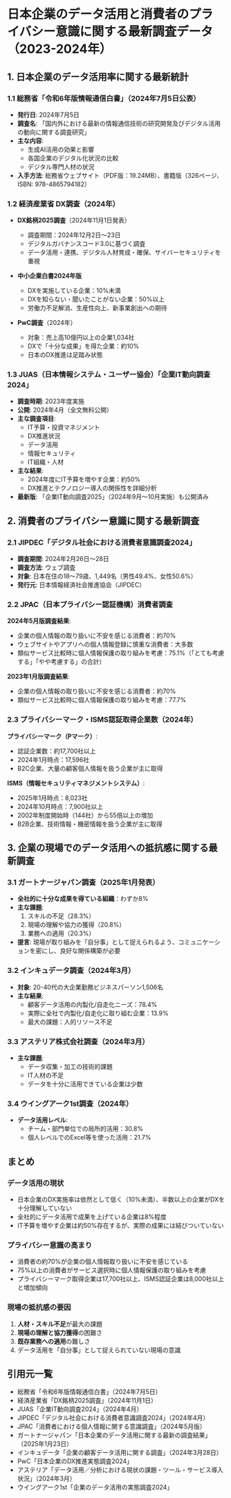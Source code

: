 # 日本企業のデータ活用と消費者のプライバシー意識に関する最新調査データ（2023-2024年）

## 1. 日本企業のデータ活用率に関する最新統計

### 1.1 総務省「令和6年版情報通信白書」（2024年7月5日公表）
- **発行日**: 2024年7月5日
- **調査名**: 「国内外における最新の情報通信技術の研究開発及びデジタル活用の動向に関する調査研究」
- **主な内容**:
  - 生成AI活用の効果と影響
  - 各国企業のデジタル化状況の比較
  - デジタル専門人材の状況
- **入手方法**: 総務省ウェブサイト（PDF版：19.24MB）、書籍版（326ページ、ISBN: 978-4865794182）

### 1.2 経済産業省 DX調査（2024年）
- **DX銘柄2025調査**（2024年11月1日発表）
  - 調査期間：2024年12月2日～23日
  - デジタルガバナンスコード3.0に基づく調査
  - データ活用・連携、デジタル人材育成・確保、サイバーセキュリティを重視

- **中小企業白書2024年版**
  - DXを実施している企業：10%未満
  - DXを知らない・聞いたことがない企業：50%以上
  - 労働力不足解消、生産性向上、新事業創出への期待

- **PwC調査**（2024年）
  - 対象：売上高10億円以上の企業1,034社
  - DXで「十分な成果」を得た企業：約10%
  - 日本のDX推進は足踏み状態

### 1.3 JUAS（日本情報システム・ユーザー協会）「企業IT動向調査2024」
- **調査時期**: 2023年度実施
- **公開**: 2024年4月（全文無料公開）
- **主な調査項目**:
  - IT予算・投資マネジメント
  - DX推進状況
  - データ活用
  - 情報セキュリティ
  - IT組織・人材
- **主な結果**:
  - 2024年度にIT予算を増やす企業：約50%
  - DX推進とテクノロジー導入の関係性を詳細分析
- **最新版**: 「企業IT動向調査2025」（2024年9月～10月実施）も公開済み

## 2. 消費者のプライバシー意識に関する最新調査

### 2.1 JIPDEC「デジタル社会における消費者意識調査2024」
- **調査期間**: 2024年2月26日～28日
- **調査方法**: ウェブ調査
- **対象**: 日本在住の18～79歳、1,449名（男性49.4%、女性50.6%）
- **発行元**: 日本情報経済社会推進協会（JIPDEC）

### 2.2 JPAC（日本プライバシー認証機構）消費者調査
**2024年5月版調査結果**:
- 企業の個人情報の取り扱いに不安を感じる消費者：約70%
- ウェブサイトやアプリへの個人情報登録に慎重な消費者：大多数
- 類似サービス比較時に個人情報保護の取り組みを考慮：75.1%（「とても考慮する」「やや考慮する」の合計）

**2023年1月版調査結果**:
- 企業の個人情報の取り扱いに不安を感じる消費者：約70%
- 類似サービス比較時に個人情報保護の取り組みを考慮：77.7%

### 2.3 プライバシーマーク・ISMS認証取得企業数（2024年）
**プライバシーマーク（Pマーク）**:
- 認証企業数：約17,700社以上
- 2024年1月時点：17,596社
- B2C企業、大量の顧客個人情報を扱う企業が主に取得

**ISMS（情報セキュリティマネジメントシステム）**:
- 2025年1月時点：8,023社
- 2024年10月時点：7,900社以上
- 2002年制度開始時（144社）から55倍以上の増加
- B2B企業、技術情報・機密情報を扱う企業が主に取得

## 3. 企業の現場でのデータ活用への抵抗感に関する最新調査

### 3.1 ガートナージャパン調査（2025年1月発表）
- **全社的に十分な成果を得ている組織**：わずか8%
- **主な課題**:
  1. スキルの不足（28.3%）
  2. 現場の理解や協力の獲得（20.8%）
  3. 業務への適用（20.3%）
- **提言**: 現場が取り組みを「自分事」として捉えられるよう、コミュニケーションを密にし、良好な関係構築が必要

### 3.2 インキュデータ調査（2024年3月）
- **対象**: 20-40代の大企業勤務ビジネスパーソン1,506名
- **主な結果**:
  - 顧客データ活用の内製化/自走化ニーズ：78.4%
  - 実際に全社で内製化/自走化に取り組む企業：13.9%
  - 最大の課題：人的リソース不足

### 3.3 アステリア株式会社調査（2024年3月）
- **主な課題**:
  - データ収集・加工の技術的課題
  - IT人材の不足
  - データを十分に活用できている企業は少数

### 3.4 ウイングアーク1st調査（2024年）
- **データ活用レベル**:
  - チーム・部門単位での局所的活用：30.8%
  - 個人レベルでのExcel等を使った活用：21.7%

## まとめ

### データ活用の現状
- 日本企業のDX実施率は依然として低く（10%未満）、半数以上の企業がDXを十分理解していない
- 全社的にデータ活用で成果を上げている企業は8%程度
- IT予算を増やす企業は約50%存在するが、実際の成果には結びついていない

### プライバシー意識の高まり
- 消費者の約70%が企業の個人情報取り扱いに不安を感じている
- 75%以上の消費者がサービス選択時に個人情報保護の取り組みを考慮
- プライバシーマーク取得企業は17,700社以上、ISMS認証企業は8,000社以上と増加傾向

### 現場の抵抗感の要因
1. **人材・スキル不足**が最大の課題
2. **現場の理解と協力獲得**の困難さ
3. **既存業務への適用**の難しさ
4. データ活用を「自分事」として捉えられていない現場の意識

## 引用元一覧
- 総務省「令和6年版情報通信白書」（2024年7月5日）
- 経済産業省「DX銘柄2025調査」（2024年11月1日）
- JUAS「企業IT動向調査2024」（2024年4月）
- JIPDEC「デジタル社会における消費者意識調査2024」（2024年4月）
- JPAC「消費者における個人情報に関する意識調査」（2024年5月版）
- ガートナージャパン「日本企業のデータ活用に関する最新の調査結果」（2025年1月23日）
- インキュデータ「企業の顧客データ活用に関する調査」（2024年3月28日）
- PwC「日本企業のDX推進実態調査2024」
- アステリア「データ活用／分析における現状の課題・ツール・サービス導入状況」（2024年3月）
- ウイングアーク1st「企業のデータ活用の実態調査2024」